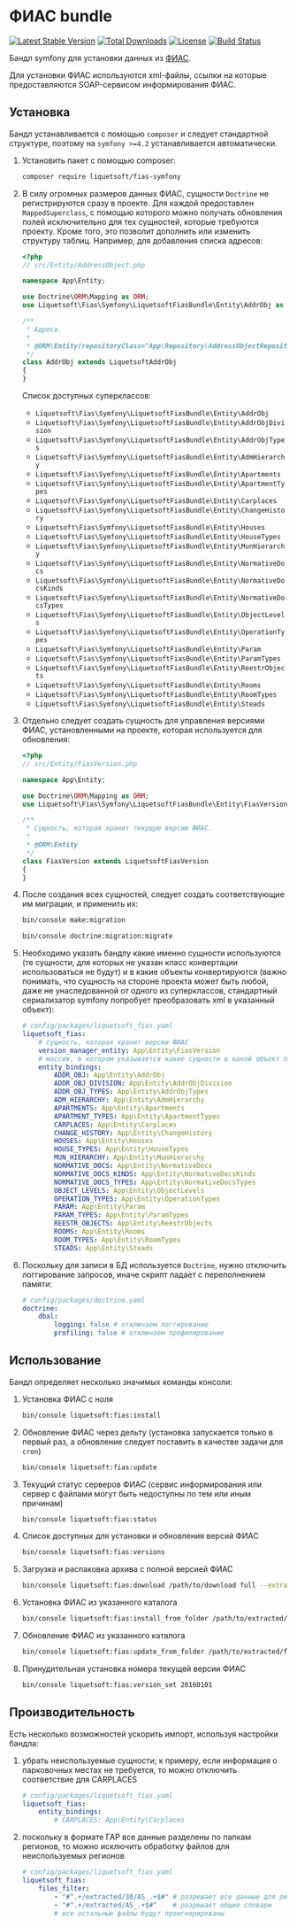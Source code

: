 ФИАС bundle
===========

[![Latest Stable Version](https://poser.pugx.org/liquetsoft/fias-symfony/v)](https://packagist.org/packages/liquetsoft/fias-symfony)
[![Total Downloads](https://poser.pugx.org/liquetsoft/fias-symfony/downloads)](https://packagist.org/packages/liquetsoft/fias-symfony)
[![License](https://poser.pugx.org/liquetsoft/fias-symfony/license)](https://packagist.org/packages/liquetsoft/fias-symfony)
[![Build Status](https://github.com/liquetsoft/fias-symfony/workflows/liquetsoft_fias/badge.svg)](https://github.com/liquetsoft/fias-symfony/actions?query=workflow%3A%22liquetsoft_fias%22)

Бандл symfony для установки данных из [ФИАС](https://fias.nalog.ru/).

Для установки ФИАС используются xml-файлы, ссылки на которые предоставляются SOAP-сервисом информирования ФИАС.



Установка
---------

Бандл устанавливается с помощью `composer` и следует стандартной структуре, поэтому на `symfony >=4.2` устанавливается автоматически.

1. Установить пакет с помощью composer:

    ```bash
    composer require liquetsoft/fias-symfony
    ```

2. В силу огромных размеров данных ФИАС, сущности `Doctrine` не регистрируются сразу в проекте. Для каждой предоставлен `MappedSuperclass`, с помощью которого можно получать обновления полей исключительно для тех сущностей, которые требуются проекту. Кроме того, это позволит дополнить или изменить структуру таблиц. Например, для добавления списка адресов:

    ```php
    <?php
    // src/Entity/AddressObject.php

    namespace App\Entity;

    use Doctrine\ORM\Mapping as ORM;
    use Liquetsoft\Fias\Symfony\LiquetsoftFiasBundle\Entity\AddrObj as LiquetsoftAddrObj;

    /**
     * Адреса.
     *
     * @ORM\Entity(repositoryClass="App\Repository\AddressObjectRepository")
     */
    class AddrObj extends LiquetsoftAddrObj
    {
    }
    ```

    Список доступных суперклассов:

    * `Liquetsoft\Fias\Symfony\LiquetsoftFiasBundle\Entity\AddrObj`
    * `Liquetsoft\Fias\Symfony\LiquetsoftFiasBundle\Entity\AddrObjDivision`
    * `Liquetsoft\Fias\Symfony\LiquetsoftFiasBundle\Entity\AddrObjTypes`
    * `Liquetsoft\Fias\Symfony\LiquetsoftFiasBundle\Entity\AdmHierarchy`
    * `Liquetsoft\Fias\Symfony\LiquetsoftFiasBundle\Entity\Apartments`
    * `Liquetsoft\Fias\Symfony\LiquetsoftFiasBundle\Entity\ApartmentTypes`
    * `Liquetsoft\Fias\Symfony\LiquetsoftFiasBundle\Entity\Carplaces`
    * `Liquetsoft\Fias\Symfony\LiquetsoftFiasBundle\Entity\ChangeHistory`
    * `Liquetsoft\Fias\Symfony\LiquetsoftFiasBundle\Entity\Houses`
    * `Liquetsoft\Fias\Symfony\LiquetsoftFiasBundle\Entity\HouseTypes`
    * `Liquetsoft\Fias\Symfony\LiquetsoftFiasBundle\Entity\MunHierarchy`
    * `Liquetsoft\Fias\Symfony\LiquetsoftFiasBundle\Entity\NormativeDocs`
    * `Liquetsoft\Fias\Symfony\LiquetsoftFiasBundle\Entity\NormativeDocsKinds`
    * `Liquetsoft\Fias\Symfony\LiquetsoftFiasBundle\Entity\NormativeDocsTypes`
    * `Liquetsoft\Fias\Symfony\LiquetsoftFiasBundle\Entity\ObjectLevels`
    * `Liquetsoft\Fias\Symfony\LiquetsoftFiasBundle\Entity\OperationTypes`
    * `Liquetsoft\Fias\Symfony\LiquetsoftFiasBundle\Entity\Param`
    * `Liquetsoft\Fias\Symfony\LiquetsoftFiasBundle\Entity\ParamTypes`
    * `Liquetsoft\Fias\Symfony\LiquetsoftFiasBundle\Entity\ReestrObjects`
    * `Liquetsoft\Fias\Symfony\LiquetsoftFiasBundle\Entity\Rooms`
    * `Liquetsoft\Fias\Symfony\LiquetsoftFiasBundle\Entity\RoomTypes`
    * `Liquetsoft\Fias\Symfony\LiquetsoftFiasBundle\Entity\Steads`

3. Отдельно следует создать сущность для управления версиями ФИАС, установленными на проекте, которая используется для обновления:

    ```php
    <?php
    // src/Entity/FiasVersion.php

    namespace App\Entity;

    use Doctrine\ORM\Mapping as ORM;
    use Liquetsoft\Fias\Symfony\LiquetsoftFiasBundle\Entity\FiasVersion as LiquetsoftFiasVersion;

    /**
     * Сущность, которая хранит текущую версию ФИАС.
     *
     * @ORM\Entity
     */
    class FiasVersion extends LiquetsoftFiasVersion
    {
    }
    ```

4. После создания всех сущностей, следует создать соответствующие им миграции, и применить их:

    ```bash
    bin/console make:migration
    ```

    ```bash
    bin/console doctrine:migration:migrate
    ```

5. Необходимо указать бандлу какие именно сущности используются (те сущности, для которых не указан класс конвертации использоваться не будут) и в какие объекты конвертируются (важно понимать, что сущность на стороне проекта может быть любой, даже не унаследованной от одного из суперклассов, стандартный сериализатор symfony попробует преобразовать xml в указанный объект):

    ```yaml
    # config/packages/liquetsoft_fias.yaml
    liquetsoft_fias:
        # сущность, которая хранит версии ФИАС
        version_manager_entity: App\Entity\FiasVersion
        # массив, в котором указывается какие сущности в какой объект преобразовывать
        entity_bindings:
            ADDR_OBJ: App\Entity\AddrObj
            ADDR_OBJ_DIVISION: App\Entity\AddrObjDivision
            ADDR_OBJ_TYPES: App\Entity\AddrObjTypes
            ADM_HIERARCHY: App\Entity\AdmHierarchy
            APARTMENTS: App\Entity\Apartments
            APARTMENT_TYPES: App\Entity\ApartmentTypes
            CARPLACES: App\Entity\Carplaces
            CHANGE_HISTORY: App\Entity\ChangeHistory
            HOUSES: App\Entity\Houses
            HOUSE_TYPES: App\Entity\HouseTypes
            MUN_HIERARCHY: App\Entity\MunHierarchy
            NORMATIVE_DOCS: App\Entity\NormativeDocs
            NORMATIVE_DOCS_KINDS: App\Entity\NormativeDocsKinds
            NORMATIVE_DOCS_TYPES: App\Entity\NormativeDocsTypes
            OBJECT_LEVELS: App\Entity\ObjectLevels
            OPERATION_TYPES: App\Entity\OperationTypes
            PARAM: App\Entity\Param
            PARAM_TYPES: App\Entity\ParamTypes
            REESTR_OBJECTS: App\Entity\ReestrObjects
            ROOMS: App\Entity\Rooms
            ROOM_TYPES: App\Entity\RoomTypes
            STEADS: App\Entity\Steads
    ```

6. Поскольку для записи в БД используется `Doctrine`, нужно отключить логгирование запросов, иначе скрипт падает с переполнением памяти:

    ```yaml
    # config/packages/doctrine.yaml
    doctrine:
        dbal:
            logging: false # отключаем логгирование
            profiling: false # отключаем профилирование
    ```



Использование
-------------

Бандл определяет несколько значимых команды консоли:

1. Установка ФИАС с ноля

    ```bash
    bin/console liquetsoft:fias:install
    ```

2. Обновление ФИАС через дельту (установка запускается только в первый раз, а обновление следует поставить в качестве задачи для `cron`)

    ```bash
    bin/console liquetsoft:fias:update
    ```

3. Текущий статус серверов ФИАС (сервис информирования или сервер с файлами могут быть недоступны по тем или иным причинам)

    ```bash
    bin/console liquetsoft:fias:status
    ```

4. Список доступных для установки и обновления версий ФИАС

    ```bash
    bin/console liquetsoft:fias:versions
    ```

5. Загрузка и распаковка архива с полной версией ФИАС

    ```bash
    bin/console liquetsoft:fias:download /path/to/download full --extract
    ```

6. Установка ФИАС из указанного каталога

    ```bash
    bin/console liquetsoft:fias:install_from_folder /path/to/extracted/fias
    ```

7. Обновление ФИАС из указанного каталога

    ```bash
    bin/console liquetsoft:fias:update_from_folder /path/to/extracted/fias
    ```

8. Принудительная установка номера текущей версии ФИАС

    ```bash
    bin/console liquetsoft:fias:version_set 20160101
    ```



Производительность
------------------

Есть несколько возможностей ускорить импорт, используя настройки бандла:

1. убрать неиспользуемые сущности; к примеру, если информация о парковочных местах не требуется, то можно отключить соответствие для CARPLACES

    ```yaml
    # config/packages/liquetsoft_fias.yaml
    liquetsoft_fias:
        entity_bindings:
            # CARPLACES: App\Entity\Carplaces
    ```
2. поскольку в формате ГАР все данные разделены по папкам регионов, то можно исключить обработку файлов для неиспользуемых регионов

    ```yaml
    # config/packages/liquetsoft_fias.yaml
    liquetsoft_fias:
        files_filter:
            - "#^.+/extracted/30/AS_.+$#" # разрешает все данные для региона
            - "#^.+/extracted/AS_.+$#"    # разрешает общие словари
            # все остальные файлы будут проигнорированы
